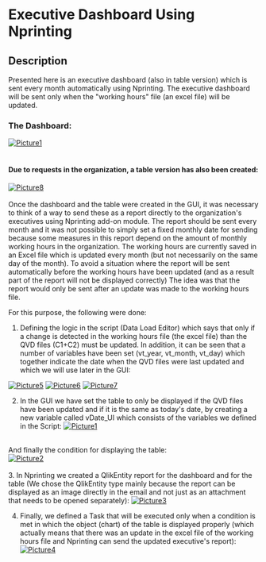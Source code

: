 # Executive Dashboard Using Nprinting

<h2>Description</h2>
Presented here is an executive dashboard (also in table version) which is sent every month automatically using Nprinting. 
The executive dashboard will be sent only when the "working hours" file (an excel file) will be updated.

<br />
<h3>The Dashboard:</h3>

<a href="https://ibb.co/M5fjML2"><img src="https://i.ibb.co/Yd6QbkT/Dashboard.png" alt="Picture1" border="0"></a><br />
<br />
<h4>Due to requests in the organization, a table version has also been created:</h4>

<a href="https://ibb.co/xgYdmPX"><img src="https://i.ibb.co/1M1gL3Z/Picture1.png" alt="Picture8" border="0"></a><br />
<br />
Once the dashboard and the table were created in the GUI, it was necessary to think of a way to send these as a report directly to the organization's executives using Nprinting add-on module. The report should be sent every month and it was not possible to simply set a fixed monthly date for sending because some measures in this report depend on the amount of monthly working hours in the organization.
The working hours are currently saved in an Excel file which is updated every month (but not necessarily on the same day of the month). 
To avoid a situation where the report will be sent automatically before the working hours have been updated (and as a result part of the report will not be displayed correctly) The idea was that the report would only be sent after an update was made to the working hours file.

For this purpose, the following were done:

1. Defining the logic in the script (Data Load Editor) which says that only if a change is    detected in the working hours file (the excel file) than the QVD files      (C1+C2) must be updated. In addition, it can be seen that a number of variables have been set (vt_year, vt_month, vt_day) which together indicate the date when the    QVD files were last updated and which we will use later in the GUI:

<a href="https://ibb.co/vmHZv3K"><img src="https://i.ibb.co/cgvYcdR/Picture5.png" alt="Picture5" border="0"></a>
<a href="https://ibb.co/vmHZv3K"><img src="https://i.ibb.co/GRqq9Mj/Picture6.png" alt="Picture6" border="0"></a>
<a href="https://ibb.co/vmHZv3K"><img src="https://i.ibb.co/0CMg879/Picture7.png" alt="Picture7" border="0"></a>

2. In the GUI we have set the table to only be displayed if the QVD files have been updated and
if it is the same as today's date, by creating a new variable called vDate_UI which consists of the variables we defined in the Script:
<a href="https://ibb.co/vmHZv3K"><img src="https://i.ibb.co/SmMXk6Z/Picture1.png" alt="Picture1" border="0"></a>
<br />
And finally the condition for displaying the table:
<br />
<a href="https://ibb.co/vmHZv3K"><img src="https://i.ibb.co/c83G6s4/Picture2.png" alt="Picture2" border="0"></a>
<br />
<br />
3. In Nprinting we created a QlikEntity report for the dashboard and for the table (We chose the QlikEntity type mainly because the report can be displayed as an image directly in the email and not just as an attachment that needs to be opened separately):
<a href="https://ibb.co/vmHZv3K"><img src="https://i.ibb.co/5MMFJFR/Picture3.png" alt="Picture3" border="0"></a>

4. Finally, we defined a Task that will be executed only when a condition is met in which the object (chart) of the table is displayed properly 
(which actually means that there was an update in the excel file of the working hours file and Nprinting can send the updated executive's report):
<a href="https://ibb.co/vmHZv3K"><img src="https://i.ibb.co/HqBRCjc/Picture4.png" alt="Picture4" border="0"></a>

<!--
 ```diff
- text in red
+ text in green
! text in orange
# text in gray
@@ text in purple (and bold)@@
```
--!>
